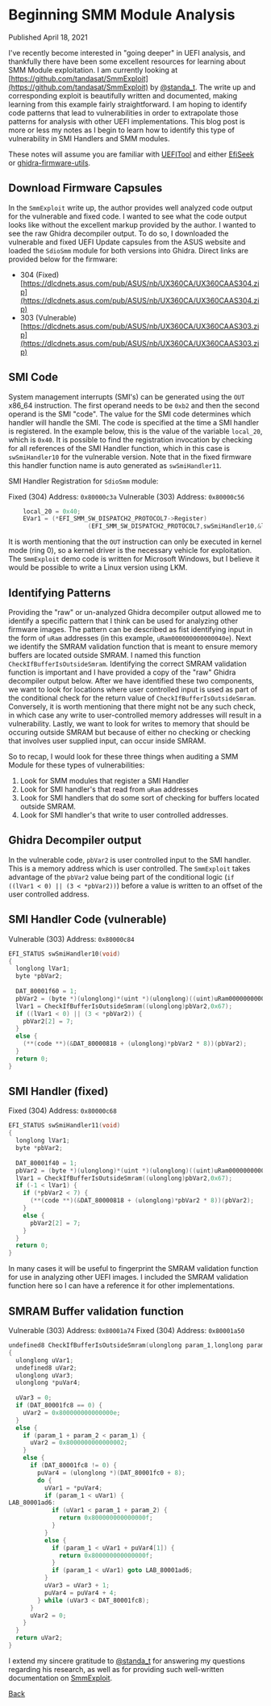 # Beginning SMM Module Analysis

Published April 18, 2021

I've recently become interested in "going deeper" in UEFI analysis, and thankfully there have been some excellent resources for learning about SMM Module exploitation.  I am currently looking at [https://github.com/tandasat/SmmExploit](https://github.com/tandasat/SmmExploit) by [@standa_t](https://twitter.com/standa_t). The write up and corresponding exploit is beautifully written and documented, making learning from this example fairly straightforward.  I am hoping to identify code patterns that lead to vulnerabilities in order to extrapolate those patterns for analysis with other UEFI implementations. This blog post is more or less my notes as I begin to learn how to identify this type of vulnerability in SMI Handlers and SMM modules.

These notes will assume you are familiar with [UEFITool](https://github.com/LongSoft/UEFITool) and either [EfiSeek](https://github.com/DSecurity/efiSeek) or [ghidra-firmware-utils](https://github.com/al3xtjames/ghidra-firmware-utils).

## Download Firmware Capsules

In the `SmmExploit` write up, the author provides well analyzed code output for the vulnerable and fixed code.  I wanted to see what the code output looks like without the excellent markup provided by the author.  I wanted to see the raw Ghidra decompiler output. To do so, I downloaded the vulnerable and fixed UEFI Update capsules from the ASUS website and loaded the `SdioSmm` module for both versions into Ghidra.  Direct links are provided below for the firmware:

* 304 (Fixed) [https://dlcdnets.asus.com/pub/ASUS/nb/UX360CA/UX360CAAS304.zip](https://dlcdnets.asus.com/pub/ASUS/nb/UX360CA/UX360CAAS304.zip)
* 303 (Vulnerable) [https://dlcdnets.asus.com/pub/ASUS/nb/UX360CA/UX360CAAS303.zip](https://dlcdnets.asus.com/pub/ASUS/nb/UX360CA/UX360CAAS303.zip)

## SMI Code

System management interrupts (SMI's) can be generated using the `OUT` x86_64 instruction. The first operand needs to be `0xb2` and then the second operand is the SMI "code". The value for the SMI code determines which handler will handle the SMI. The code is specified at the time a SMI handler is registered. In the example below, this is the value of the variable `local_20`, which is `0x40`. It is possible to find the registration invocation by checking for all references of the SMI Handler function, which in this case is `swSmiHandler10` for the vulnerable version. Note that in the fixed firmware this handler function name is auto generated as `swSmiHandler11`.

SMI Handler Registration for `SdioSmm` module:

Fixed (304) Address: `0x80000c3a`
Vulnerable  (303) Address: `0x80000c56`
```c++
    local_20 = 0x40;
    EVar1 = (*EFI_SMM_SW_DISPATCH2_PROTOCOL7->Register)
                      (EFI_SMM_SW_DISPATCH2_PROTOCOL7,swSmiHandler10,&local_20,&local_28);
```

It is worth mentioning that the `OUT` instruction can only be executed in kernel mode (ring 0), so a kernel driver is the necessary vehicle for exploitation.  The `SmmExploit` demo code is written for Microsoft Windows, but I believe it would be possible to write a Linux version using LKM.

## Identifying Patterns

Providing the "raw" or un-analyzed Ghidra decompiler output allowed me to identify a specific pattern that I think can be used for analyzing other firmware images. The pattern can be described as fist identifying input in the form of `uRam` addresses (in this example, `uRam000000000000040e`). Next we identify the SMRAM validation function that is meant to ensure memory buffers are located outside SMRAM.  I named this function `CheckIfBufferIsOutsideSmram`. Identifying the correct SMRAM validation function is important and I have provided a copy of the "raw" Ghidra decompiler output below. After we have identified these two components, we want to look for locations where user controlled input is used as part of the conditional check for the return value of `CheckIfBufferIsOutsideSmram`.  Conversely, it is worth mentioning that there might not be any such check, in which case any write to user-controlled memory addresses will result in a vulnerability. Lastly, we want to look for writes to memory that should be occuring outside SMRAM but because of either no checking or checking that involves user supplied input, can occur inside SMRAM.

So to recap, I would look for these three things when auditing a SMM Module for these types of vulnerabilities:

1) Look for SMM modules that register a SMI Handler
2) Look for SMI handler's that read from `uRam` addresses
3) Look for SMI handlers that do some sort of checking for buffers located outside SMRAM.
4) Look for SMI handler's that write to user controlled addresses.

## Ghidra Decompiler output

In the vulnerable code, `pbVar2` is user controlled input to the SMI handler. This is a memory address which is user controlled.  The `SmmExploit` takes advantage of the `pbVar2` value being part of the conditional logic (`if ((lVar1 < 0) || (3 < *pbVar2))`) before a value is written to an offset of the user controlled address.  

## SMI Handler Code (vulnerable)

Vulnerable (303) Address: `0x80000c84`

```c++
EFI_STATUS swSmiHandler10(void)
{
  longlong lVar1;
  byte *pbVar2;
  
  DAT_80001f60 = 1;
  pbVar2 = (byte *)(ulonglong)*(uint *)(ulonglong)((uint)uRam000000000000040e * 0x10 + 0x104);
  lVar1 = CheckIfBufferIsOutsideSmram((ulonglong)pbVar2,0x67);
  if ((lVar1 < 0) || (3 < *pbVar2)) {
    pbVar2[2] = 7;
  }
  else {
    (**(code **)(&DAT_80000818 + (ulonglong)*pbVar2 * 8))(pbVar2);
  }
  return 0;
}
```

## SMI Handler (fixed)

Fixed (304) Address: `0x80000c68`

```c++
EFI_STATUS swSmiHandler11(void)
{
  longlong lVar1;
  byte *pbVar2;
  
  DAT_80001f40 = 1;
  pbVar2 = (byte *)(ulonglong)*(uint *)(ulonglong)((uint)uRam000000000000040e * 0x10 + 0x104);
  lVar1 = CheckIfBufferIsOutsideSmram((ulonglong)pbVar2,0x67);
  if (-1 < lVar1) {
    if (*pbVar2 < 7) {
      (**(code **)(&DAT_80000818 + (ulonglong)*pbVar2 * 8))(pbVar2);
    }
    else {
      pbVar2[2] = 7;
    }
  }
  return 0;
}
```

In many cases it will be useful to fingerprint the SMRAM validation function for use in analyzing other UEFI images.  I included the SMRAM validation function here so I can have a reference it for other implementations.

## SMRAM Buffer validation function

Vulnerable (303) Address: `0x80001a74`
Fixed (304) Address: `0x80001a50`

```c++
undefined8 CheckIfBufferIsOutsideSmram(ulonglong param_1,longlong param_2)
{
  ulonglong uVar1;
  undefined8 uVar2;
  ulonglong uVar3;
  ulonglong *puVar4;
  
  uVar3 = 0;
  if (DAT_80001fc8 == 0) {
    uVar2 = 0x800000000000000e;
  }
  else {
    if (param_1 + param_2 < param_1) {
      uVar2 = 0x8000000000000002;
    }
    else {
      if (DAT_80001fc8 != 0) {
        puVar4 = (ulonglong *)(DAT_80001fc0 + 8);
        do {
          uVar1 = *puVar4;
          if (param_1 < uVar1) {
LAB_80001ad6:
            if (uVar1 < param_1 + param_2) {
              return 0x800000000000000f;
            }
          }
          else {
            if (param_1 < uVar1 + puVar4[1]) {
              return 0x800000000000000f;
            }
            if (param_1 < uVar1) goto LAB_80001ad6;
          }
          uVar3 = uVar3 + 1;
          puVar4 = puVar4 + 4;
        } while (uVar3 < DAT_80001fc8);
      }
      uVar2 = 0;
    }
  }
  return uVar2;
}
```

I extend my sincere gratitude to [@standa_t](https://twitter.com/standa_t) for answering my questions regarding his research, as well as for providing such well-written documentation on [SmmExploit](https://github.com/tandasat/SmmExploit).

[Back](/)